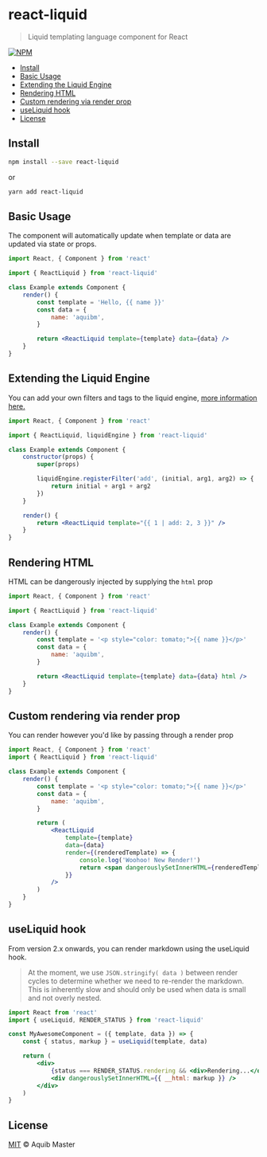 # react-liquid

> Liquid templating language component for React

[![NPM](https://img.shields.io/npm/v/react-liquid.svg)](https://www.npmjs.com/package/react-liquid)

-   [Install](#install)
-   [Basic Usage](#basic-usage)
-   [Extending the Liquid Engine](#extending-the-liquid-engine)
-   [Rendering HTML](#rendering-html)
-   [Custom rendering via render prop](#custom-rendering-via-render-prop)
-   [useLiquid hook](#useliquid-hook)
-   [License](#license)

## Install

```bash
npm install --save react-liquid
```

or

```bash
yarn add react-liquid
```

## Basic Usage

The component will automatically update when template or data are updated via state or props.

```jsx
import React, { Component } from 'react'

import { ReactLiquid } from 'react-liquid'

class Example extends Component {
    render() {
        const template = 'Hello, {{ name }}'
        const data = {
            name: 'aquibm',
        }

        return <ReactLiquid template={template} data={data} />
    }
}
```

## Extending the Liquid Engine

You can add your own filters and tags to the liquid engine, [more information here.](https://github.com/harttle/liquidjs#register-filters)

```jsx
import React, { Component } from 'react'

import { ReactLiquid, liquidEngine } from 'react-liquid'

class Example extends Component {
    constructor(props) {
        super(props)

        liquidEngine.registerFilter('add', (initial, arg1, arg2) => {
            return initial + arg1 + arg2
        })
    }

    render() {
        return <ReactLiquid template="{{ 1 | add: 2, 3 }}" />
    }
}
```

## Rendering HTML

HTML can be dangerously injected by supplying the `html` prop

```jsx
import React, { Component } from 'react'

import { ReactLiquid } from 'react-liquid'

class Example extends Component {
    render() {
        const template = '<p style="color: tomato;">{{ name }}</p>'
        const data = {
            name: 'aquibm',
        }

        return <ReactLiquid template={template} data={data} html />
    }
}
```

## Custom rendering via render prop

You can render however you'd like by passing through a render prop

```jsx
import React, { Component } from 'react'
import { ReactLiquid } from 'react-liquid'

class Example extends Component {
    render() {
        const template = '<p style="color: tomato;">{{ name }}</p>'
        const data = {
            name: 'aquibm',
        }

        return (
            <ReactLiquid
                template={template}
                data={data}
                render={(renderedTemplate) => {
                    console.log('Woohoo! New Render!')
                    return <span dangerouslySetInnerHTML={renderedTemplate} />
                }}
            />
        )
    }
}
```

## useLiquid hook

From version 2.x onwards, you can render markdown using the useLiquid hook.

> At the moment, we use `JSON.stringify( data )` between render cycles to determine whether we need to re-render the markdown. This is inherently slow and should only be used when data is small and not overly nested.

```jsx
import React from 'react'
import { useLiquid, RENDER_STATUS } from 'react-liquid'

const MyAwesomeComponent = ({ template, data }) => {
    const { status, markup } = useLiquid(template, data)

    return (
        <div>
            {status === RENDER_STATUS.rendering && <div>Rendering...</div>}
            <div dangerouslySetInnerHTML={{ __html: markup }} />
        </div>
    )
}
```

## License

[MIT](LICENSE.md) © Aquib Master
